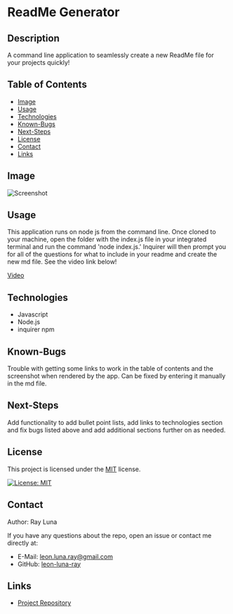   # ReadMe Generator

  ## Description

  A command line application to seamlessly create a new ReadMe file for your projects quickly!

  ## Table of Contents

  * [Image](#image)
  * [Usage](#usage)
  * [Technologies](#technologies)
  * [Known-Bugs](#known-bugs)
  * [Next-Steps](#next-steps)
  * [License](#License)
  * [Contact](#contact)
  * [Links](#Links)

  ## Image

  ![Screenshot](https://github.com/leon-luna-ray/hw09-readme-generator/blob/main/assets/images/app-screenshot.png)

  ## Usage
  This application runs on node js from the command line. Once cloned to your machine, open the folder with the index.js file in your integrated terminal and run the command 'node index.js.' Inquirer will then prompt you for all of the questions for what to include in your readme and create the new md file. See the video link below!
  
  [Video](https://youtu.be/XI6C2lgj540)

  ## Technologies

  - Javascript
  - Node.js
  - inquirer npm

  ## Known-Bugs

  Trouble with getting some links to work in the table of contents and the screenshot when rendered by the app. Can be fixed by entering it manually in the md file.

  ## Next-Steps

  Add functionality to add bullet point lists, add links to technologies section and fix bugs listed above and add additional sections further on as needed.

  ## License

  This project is licensed under the [MIT](https://opensource.org/licenses/MIT) license.

  [![License: MIT](https://img.shields.io/badge/License-MIT-yellow.svg)](https://opensource.org/licenses/MIT)
  
  ## Contact

  Author: Ray Luna 

  If you have any questions about the repo, open an issue or contact me directly at:
  - E-Mail: leon.luna.ray@gmail.com
  - GitHub: [leon-luna-ray](https://github.com/leon-luna-ray)

  ## Links

  - [Project Repository](https://github.com/leon-luna-ray/hw09-readme-generator)

  